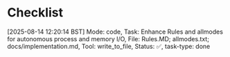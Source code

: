 # Checklist
[2025-08-14 12:20:14 BST] Mode: code, Task: Enhance Rules and allmodes for autonomous process and memory I/O, File: Rules.MD; allmodes.txt; docs/implementation.md, Tool: write_to_file, Status: ✅, task-type: done